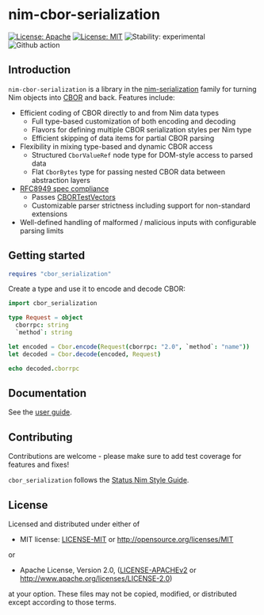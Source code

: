 # nim-cbor-serialization

[![License: Apache](https://img.shields.io/badge/License-Apache%202.0-blue.svg)](https://opensource.org/licenses/Apache-2.0)
[![License: MIT](https://img.shields.io/badge/License-MIT-blue.svg)](https://opensource.org/licenses/MIT)
![Stability: experimental](https://img.shields.io/badge/stability-experimental-orange.svg)
![Github action](https://github.com/vacp2p/nim-cbor-serialization/workflows/CI/badge.svg)

## Introduction

<!-- ANCHOR: Features -->

`nim-cbor-serialization` is a library in the [nim-serialization](https://github.com/status-im/nim-serialization) family for turning Nim objects into [CBOR](https://cbor.io/) and back. Features include:

- Efficient coding of CBOR directly to and from Nim data types
  - Full type-based customization of both encoding and decoding
  - Flavors for defining multiple CBOR serialization styles per Nim type
  - Efficient skipping of data items for partial CBOR parsing
- Flexibility in mixing type-based and dynamic CBOR access
  - Structured `CborValueRef` node type for DOM-style access to parsed data
  - Flat `CborBytes` type for passing nested CBOR data between abstraction layers
- [RFC8949 spec compliance](https://www.rfc-editor.org/rfc/rfc8949.html)
  - Passes [CBORTestVectors](https://github.com/cbor/test-vectors/)
  - Customizable parser strictness including support for non-standard extensions
- Well-defined handling of malformed / malicious inputs with configurable parsing limits

<!-- ANCHOR_END: Features -->

## Getting started

```nim
requires "cbor_serialization"
```

Create a type and use it to encode and decode CBOR:

```nim
import cbor_serialization

type Request = object
  cborrpc: string
  `method`: string

let encoded = Cbor.encode(Request(cborrpc: "2.0", `method`: "name"))
let decoded = Cbor.decode(encoded, Request)

echo decoded.cborrpc
```

## Documentation

See the [user guide](https://vacp2p.github.io/nim-cbor-serialization/).

## Contributing

Contributions are welcome - please make sure to add test coverage for features and fixes!

`cbor_serialization` follows the [Status Nim Style Guide](https://status-im.github.io/nim-style-guide/).

## License

Licensed and distributed under either of

* MIT license: [LICENSE-MIT](LICENSE-MIT) or http://opensource.org/licenses/MIT

or

* Apache License, Version 2.0, ([LICENSE-APACHEv2](LICENSE-APACHEv2) or http://www.apache.org/licenses/LICENSE-2.0)

at your option. These files may not be copied, modified, or distributed except according to those terms.
